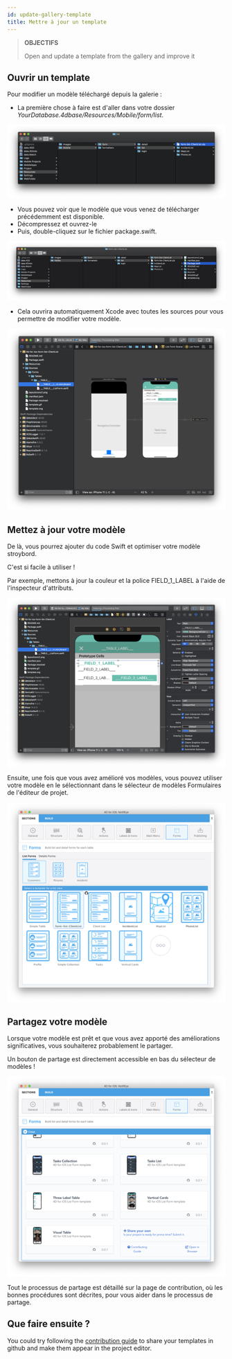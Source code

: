 ```yaml
---
id: update-gallery-template
title: Mettre à jour un template
---
```


> **OBJECTIFS**
> 
> Open and update a template from the gallery and improve it

## Ouvrir un template

Pour modifier un modèle téléchargé depuis la galerie :

* La première chose à faire est d'aller dans votre dossier *YourDatabase.4dbase/Resources/Mobile/form/list*.

![Dossiers de ressources des templates](img/template-resources-folder.png)

* Vous pouvez voir que le modèle que vous venez de télécharger précédemment est disponible.
* Décompressez et ouvrez-le
* Puis, double-cliquez sur le fichier package.swift.

![Ouvrir package.swift](img/open-package-swift.png)

* Cela ouvrira automatiquement Xcode avec toutes les sources pour vous permettre de modifier votre modèle.

![Ouvrir avec Xcode](img/open-with-xcode.png)

## Mettez à jour votre modèle

De là, vous pourrez ajouter du code Swift et optimiser votre modèle stroybord.

C'est si facile à utiliser !

Par exemple, mettons à jour la couleur et la police FIELD_1_LABEL à l'aide de l'inspecteur d'attributs.

![Mettre à jour avec Xcode](img/update-template.png)

Ensuite, une fois que vous avez amélioré vos modèles, vous pouvez utiliser votre modèle en le sélectionnant dans le sélecteur de modèles Formulaires de l'éditeur de projet.

![Sélectionner un template mis à jour](img/selelect-update-template.png)

## Partagez votre modèle

Lorsque votre modèle est prêt et que vous avez apporté des améliorations significatives, vous souhaiterez probablement le partager.

Un bouton de partage est directement accessible en bas du sélecteur de modèles !

![Partagez votre modèle](img/share-template.png)

Tout le processus de partage est détaillé sur la page de contribution, où les bonnes procédures sont décrites, pour vous aider dans le processus de partage.

## Que faire ensuite ?

You could try following the [contribution guide](https://github.com/4d-go-mobile/gallery/blob/master/.github/CONTRIBUTING.md#how-do-you-add-a-package) to share your templates in github and make them appear in the project editor.






